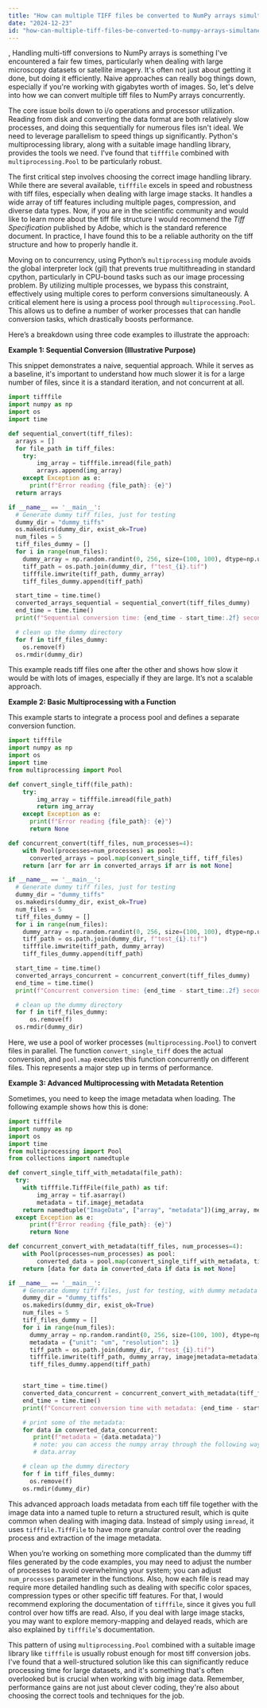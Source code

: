 ```yaml
---
title: "How can multiple TIFF files be converted to NumPy arrays simultaneously?"
date: "2024-12-23"
id: "how-can-multiple-tiff-files-be-converted-to-numpy-arrays-simultaneously"
---
```


,  Handling multi-tiff conversions to NumPy arrays is something I've encountered a fair few times, particularly when dealing with large microscopy datasets or satellite imagery. It's often not just about getting it done, but doing it efficiently. Naive approaches can really bog things down, especially if you're working with gigabytes worth of images. So, let's delve into how we can convert multiple tiff files to NumPy arrays concurrently.

The core issue boils down to i/o operations and processor utilization. Reading from disk and converting the data format are both relatively slow processes, and doing this sequentially for numerous files isn't ideal. We need to leverage parallelism to speed things up significantly. Python's multiprocessing library, along with a suitable image handling library, provides the tools we need. I've found that `tifffile` combined with `multiprocessing.Pool` to be particularly robust.

The first critical step involves choosing the correct image handling library. While there are several available, `tifffile` excels in speed and robustness with tiff files, especially when dealing with large image stacks. It handles a wide array of tiff features including multiple pages, compression, and diverse data types. Now, if you are in the scientific community and would like to learn more about the tiff file structure I would recommend the *Tiff Specification* published by Adobe, which is the standard reference document. In practice, I have found this to be a reliable authority on the tiff structure and how to properly handle it.

Moving on to concurrency, using Python’s `multiprocessing` module avoids the global interpreter lock (gil) that prevents true multithreading in standard cpython, particularly in CPU-bound tasks such as our image processing problem. By utilizing multiple processes, we bypass this constraint, effectively using multiple cores to perform conversions simultaneously. A critical element here is using a process pool through `multiprocessing.Pool`. This allows us to define a number of worker processes that can handle conversion tasks, which drastically boosts performance.

Here’s a breakdown using three code examples to illustrate the approach:

**Example 1: Sequential Conversion (Illustrative Purpose)**

This snippet demonstrates a naive, sequential approach. While it serves as a baseline, it's important to understand how much slower it is for a large number of files, since it is a standard iteration, and not concurrent at all.

```python
import tifffile
import numpy as np
import os
import time

def sequential_convert(tiff_files):
  arrays = []
  for file_path in tiff_files:
    try:
        img_array = tifffile.imread(file_path)
        arrays.append(img_array)
    except Exception as e:
      print(f"Error reading {file_path}: {e}")
  return arrays

if __name__ == '__main__':
  # Generate dummy tiff files, just for testing
  dummy_dir = "dummy_tiffs"
  os.makedirs(dummy_dir, exist_ok=True)
  num_files = 5
  tiff_files_dummy = []
  for i in range(num_files):
    dummy_array = np.random.randint(0, 256, size=(100, 100), dtype=np.uint8)
    tiff_path = os.path.join(dummy_dir, f"test_{i}.tif")
    tifffile.imwrite(tiff_path, dummy_array)
    tiff_files_dummy.append(tiff_path)

  start_time = time.time()
  converted_arrays_sequential = sequential_convert(tiff_files_dummy)
  end_time = time.time()
  print(f"Sequential conversion time: {end_time - start_time:.2f} seconds")

  # clean up the dummy directory
  for f in tiff_files_dummy:
    os.remove(f)
  os.rmdir(dummy_dir)
```

This example reads tiff files one after the other and shows how slow it would be with lots of images, especially if they are large. It’s not a scalable approach.

**Example 2: Basic Multiprocessing with a Function**

This example starts to integrate a process pool and defines a separate conversion function.

```python
import tifffile
import numpy as np
import os
import time
from multiprocessing import Pool

def convert_single_tiff(file_path):
    try:
        img_array = tifffile.imread(file_path)
        return img_array
    except Exception as e:
      print(f"Error reading {file_path}: {e}")
      return None

def concurrent_convert(tiff_files, num_processes=4):
    with Pool(processes=num_processes) as pool:
      converted_arrays = pool.map(convert_single_tiff, tiff_files)
    return [arr for arr in converted_arrays if arr is not None]

if __name__ == '__main__':
  # Generate dummy tiff files, just for testing
  dummy_dir = "dummy_tiffs"
  os.makedirs(dummy_dir, exist_ok=True)
  num_files = 5
  tiff_files_dummy = []
  for i in range(num_files):
    dummy_array = np.random.randint(0, 256, size=(100, 100), dtype=np.uint8)
    tiff_path = os.path.join(dummy_dir, f"test_{i}.tif")
    tifffile.imwrite(tiff_path, dummy_array)
    tiff_files_dummy.append(tiff_path)

  start_time = time.time()
  converted_arrays_concurrent = concurrent_convert(tiff_files_dummy)
  end_time = time.time()
  print(f"Concurrent conversion time: {end_time - start_time:.2f} seconds")

  # clean up the dummy directory
  for f in tiff_files_dummy:
      os.remove(f)
  os.rmdir(dummy_dir)

```

Here, we use a pool of worker processes (`multiprocessing.Pool`) to convert files in parallel. The function `convert_single_tiff` does the actual conversion, and `pool.map` executes this function concurrently on different files. This represents a major step up in terms of performance.

**Example 3: Advanced Multiprocessing with Metadata Retention**

Sometimes, you need to keep the image metadata when loading. The following example shows how this is done:

```python
import tifffile
import numpy as np
import os
import time
from multiprocessing import Pool
from collections import namedtuple

def convert_single_tiff_with_metadata(file_path):
  try:
    with tifffile.TiffFile(file_path) as tif:
        img_array = tif.asarray()
        metadata = tif.imagej_metadata
    return namedtuple("ImageData", ["array", "metadata"])(img_array, metadata)
  except Exception as e:
      print(f"Error reading {file_path}: {e}")
      return None

def concurrent_convert_with_metadata(tiff_files, num_processes=4):
    with Pool(processes=num_processes) as pool:
        converted_data = pool.map(convert_single_tiff_with_metadata, tiff_files)
    return [data for data in converted_data if data is not None]

if __name__ == '__main__':
    # Generate dummy tiff files, just for testing, with dummy metadata
    dummy_dir = "dummy_tiffs"
    os.makedirs(dummy_dir, exist_ok=True)
    num_files = 5
    tiff_files_dummy = []
    for i in range(num_files):
      dummy_array = np.random.randint(0, 256, size=(100, 100), dtype=np.uint8)
      metadata = {"unit": "um", "resolution": 1}
      tiff_path = os.path.join(dummy_dir, f"test_{i}.tif")
      tifffile.imwrite(tiff_path, dummy_array, imagejmetadata=metadata)
      tiff_files_dummy.append(tiff_path)


    start_time = time.time()
    converted_data_concurrent = concurrent_convert_with_metadata(tiff_files_dummy)
    end_time = time.time()
    print(f"Concurrent conversion time with metadata: {end_time - start_time:.2f} seconds")

    # print some of the metadata:
    for data in converted_data_concurrent:
       print(f"metadata = {data.metadata}")
       # note: you can access the numpy array through the following way
       # data.array

    # clean up the dummy directory
    for f in tiff_files_dummy:
      os.remove(f)
    os.rmdir(dummy_dir)
```

This advanced approach loads metadata from each tiff file together with the image data into a named tuple to return a structured result, which is quite common when dealing with imaging data. Instead of simply using `imread`, it uses `tifffile.TiffFile` to have more granular control over the reading process and extraction of the image metadata.

When you’re working on something more complicated than the dummy tiff files generated by the code examples, you may need to adjust the number of processes to avoid overwhelming your system; you can adjust `num_processes` parameter in the functions. Also, how each file is read may require more detailed handling such as dealing with specific color spaces, compression types or other specific tiff features. For that, I would recommend exploring the documentation of `tifffile`, since it gives you full control over how tiffs are read. Also, if you deal with large image stacks, you may want to explore memory-mapping and delayed reads, which are also explained by `tifffile`'s documentation.

This pattern of using `multiprocessing.Pool` combined with a suitable image library like `tifffile` is usually robust enough for most tiff conversion jobs. I've found that a well-structured solution like this can significantly reduce processing time for large datasets, and it's something that's often overlooked but is crucial when working with big image data. Remember, performance gains are not just about clever coding, they're also about choosing the correct tools and techniques for the job.
